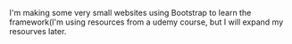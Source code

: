 I'm making some very small websites using Bootstrap to learn the framework(I'm using resources from a udemy course, but I will expand my resourves later.
